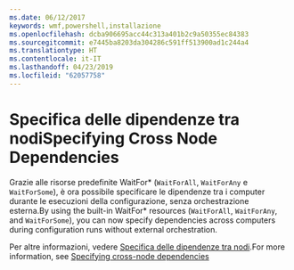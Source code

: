 ```yaml
---
ms.date: 06/12/2017
keywords: wmf,powershell,installazione
ms.openlocfilehash: dcba906695acc44c313a401b2c9a50355ec84383
ms.sourcegitcommit: e7445ba8203da304286c591ff513900ad1c244a4
ms.translationtype: HT
ms.contentlocale: it-IT
ms.lasthandoff: 04/23/2019
ms.locfileid: "62057758"
---
```

# <a name="specifying-cross-node-dependencies"></a><span data-ttu-id="a9072-102">Specifica delle dipendenze tra nodi</span><span class="sxs-lookup"><span data-stu-id="a9072-102">Specifying Cross Node Dependencies</span></span>

<span data-ttu-id="a9072-103">Grazie alle risorse predefinite WaitFor\* (`WaitForAll`, `WaitForAny` e `WaitForSome`), è ora possibile specificare le dipendenze tra i computer durante le esecuzioni della configurazione, senza orchestrazione esterna.</span><span class="sxs-lookup"><span data-stu-id="a9072-103">By using the built-in WaitFor\* resources (`WaitForAll`, `WaitForAny`, and `WaitForSome`), you can now specify dependencies across computers during configuration runs without external orchestration.</span></span>

<span data-ttu-id="a9072-104">Per altre informazioni, vedere [Specifica delle dipendenze tra nodi](https://msdn.microsoft.com/powershell/dsc/crossnodedependencies).</span><span class="sxs-lookup"><span data-stu-id="a9072-104">For more information, see [Specifying cross-node dependencies](https://msdn.microsoft.com/powershell/dsc/crossnodedependencies)</span></span>
